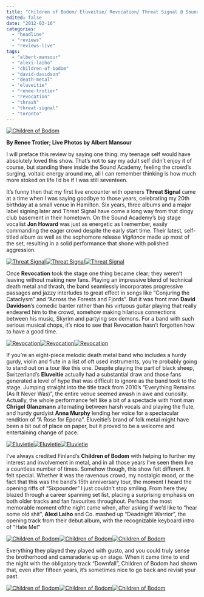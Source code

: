 ```yaml
---
title: "Children of Bodom/ Eluveitie/ Revocation/ Threat Signal @ Sound Academy, Toronto ON, February 27, 2012"
edited: false
date: "2012-03-16"
categories:
  - "headline"
  - "reviews"
  - "reviews-live"
tags:
  - "albert-mansour"
  - "alexi-laiho"
  - "children-of-bodom"
  - "david-davidson"
  - "death-metal"
  - "eluveitie"
  - "renee-trotier"
  - "revocation"
  - "thrash"
  - "threat-signal"
  - "toronto"
---
```


[![](http://www.hellbound.ca/wp-content/uploads/2012/03/ResizedCHILDREN-OF-BODOM-5a-590x385.jpg "Children of Bodom")](http://www.hellbound.ca/wp-content/uploads/2012/03/ResizedCHILDREN-OF-BODOM-5a.jpg)

**By Renee Trotier; Live Photos by Albert Mansour**

I will preface this review by saying one thing: my teenage self would have absolutely loved this show. That’s not to say my adult self didn’t enjoy it of course, but standing there inside the Sound Academy, feeling the crowd’s surging, voltaic energy around me, all I can remember thinking is how much more stoked on life I’d be if I was still seventeen.

It’s funny then that my first live encounter with openers **Threat Signal** came at a time when I was saying goodbye to those years, celebrating my 20th birthday at a small venue in Hamilton. Six years, three albums and a major label signing later and Threat Signal have come a long way from that dingy club basement in their hometown. On the Sound Academy’s big stage vocalist **Jon Howard** was just as energetic as I remember, easily commanding the eager crowd despite the early start time. Their latest, self-titled album as well as the sophomore release _Vigilance_ made up most of the set, resulting in a solid performance that shone with polished aggression.

[![](http://www.hellbound.ca/wp-content/uploads/2012/03/ResizedTHREAT-SIGNAL-12a-182x182.jpg "Threat Signal")](http://www.hellbound.ca/wp-content/uploads/2012/03/ResizedTHREAT-SIGNAL-12a.jpg)[![](http://www.hellbound.ca/wp-content/uploads/2012/03/ResizedTHREAT-SIGNAL-11a-182x182.jpg "Threat Signal")](http://www.hellbound.ca/wp-content/uploads/2012/03/ResizedTHREAT-SIGNAL-11a.jpg)[![](http://www.hellbound.ca/wp-content/uploads/2012/03/ResizedTHREAT-SIGNAL-3a-182x182.jpg "Threat Signal")](http://www.hellbound.ca/wp-content/uploads/2012/03/ResizedTHREAT-SIGNAL-3a.jpg)

Once **Revocation** took the stage one thing became clear; they weren’t leaving without making new fans. Playing an impressive blend of technical death metal and thrash, the band seamlessly incorporates progressive passages and jazzy interludes to great effect in songs like “Conjuring the Cataclysm” and “Across the Forests and Fjords”. But it was front man **David Davidson**’s comedic banter rather than his virtuous guitar playing that really endeared him to the crowd, somehow making hilarious connections between his music, Skyrim and partying sex demons. For a band with such serious musical chops, it’s nice to see that Revocation hasn’t forgotten how to have a good time.

[![](http://www.hellbound.ca/wp-content/uploads/2012/03/ResizedREVOCATION-12a-182x182.jpg "Revocation")](http://www.hellbound.ca/wp-content/uploads/2012/03/ResizedREVOCATION-12a.jpg)[![](http://www.hellbound.ca/wp-content/uploads/2012/03/ResizedREVOCATION-11a-182x182.jpg "Revocation")](http://www.hellbound.ca/wp-content/uploads/2012/03/ResizedREVOCATION-11a.jpg)[![](http://www.hellbound.ca/wp-content/uploads/2012/03/ResizedREVOCATION-2a-182x182.jpg "Revocation")](http://www.hellbound.ca/wp-content/uploads/2012/03/ResizedREVOCATION-2a.jpg)

If you’re an eight-piece melodic death metal band who includes a hurdy gurdy, violin and flute in a list of oft used instruments, you’re probably going to stand out on a tour like this one. Despite playing the part of black sheep, Switzerland’s **Eluveitie** actually had a substantial draw and those fans generated a level of hype that was difficult to ignore as the band took to the stage. Jumping straight into the title track from 2010’s “Everything Remains (As It Never Was)”, the entire venue seemed awash in awe and curiosity. Actually, the whole performance felt like a bit of a spectacle with front man **Chrigel Glanzmann** alternating between harsh vocals and playing the flute, and hurdy gurdyist **Anna Murphy** lending her voice for a spectacular rendition of “A Rose for Epona”. Eluveitie’s brand of folk metal might have been a bit out of place on paper, but it proved to be a welcome and entertaining change of pace.

[![](http://www.hellbound.ca/wp-content/uploads/2012/03/ResizedEluveitie-9a-182x182.jpg "Eluvietie")](http://www.hellbound.ca/wp-content/uploads/2012/03/ResizedEluveitie-9a.jpg)[![](http://www.hellbound.ca/wp-content/uploads/2012/03/ResizedEluveitie-4a-182x182.jpg "Eluvietie")](http://www.hellbound.ca/wp-content/uploads/2012/03/ResizedEluveitie-4a.jpg)[![](http://www.hellbound.ca/wp-content/uploads/2012/03/ResizedEluveitie-2a-182x182.jpg "Eluvietie")](http://www.hellbound.ca/wp-content/uploads/2012/03/ResizedEluveitie-2a.jpg)

I’ve always credited Finland’s **Children of Bodom** with helping to further my interest and involvement in metal, and in all those years I’ve seen them live a countless number of times. Somehow though, this show felt different. It felt special. Whether it was the ravenous crowd, my nostalgic mood, or the fact that this was the band’s 15th anniversary tour, the moment I heard the opening riffs of “Sixpounder” I just couldn’t stop smiling. From here they blazed through a career spanning set list, placing a surprising emphasis on both older tracks and fan favourites throughout. Perhaps the most memorable moment ofthe night came when, after asking if we’d like to “hear some old shit”, **Alexi Laiho** and Co. mashed up “Deadnight Warrior”, the opening track from their debut album, with the recognizable keyboard intro of “Hate Me!”

[![](http://www.hellbound.ca/wp-content/uploads/2012/03/ResizedCHILDREN-OF-BODOM-8a-182x182.jpg "Children of Bodom")](http://www.hellbound.ca/wp-content/uploads/2012/03/ResizedCHILDREN-OF-BODOM-8a.jpg)[![](http://www.hellbound.ca/wp-content/uploads/2012/03/ResizedCHILDREN-OF-BODOM-5a-182x182.jpg "Children of Bodom")](http://www.hellbound.ca/wp-content/uploads/2012/03/ResizedCHILDREN-OF-BODOM-5a.jpg)[![](http://www.hellbound.ca/wp-content/uploads/2012/03/ResizedCHILDREN-OF-BODOM-2a-182x182.jpg "Children of Bodom")](http://www.hellbound.ca/wp-content/uploads/2012/03/ResizedCHILDREN-OF-BODOM-2a.jpg)

Everything they played they played with gusto, and you could truly sense the brotherhood and camaraderie up on stage. When it came time to end the night with the obligatory track “Downfall”, Children of Bodom had shown that, even after fifteen years, it’s sometimes nice to go back and revisit your past.

[![](http://www.hellbound.ca/wp-content/uploads/2012/03/ResizedCHILDREN-OF-BODOM-7a-182x182.jpg "Children of Bodom")](http://www.hellbound.ca/wp-content/uploads/2012/03/ResizedCHILDREN-OF-BODOM-7a.jpg)[![](http://www.hellbound.ca/wp-content/uploads/2012/03/ResizedCHILDREN-OF-BODOM-6a-182x182.jpg "Children of Bodom")](http://www.hellbound.ca/wp-content/uploads/2012/03/ResizedCHILDREN-OF-BODOM-6a.jpg)[![](http://www.hellbound.ca/wp-content/uploads/2012/03/ResizedCHILDREN-OF-BODOM-4a-182x182.jpg "Children of Bodom")](http://www.hellbound.ca/wp-content/uploads/2012/03/ResizedCHILDREN-OF-BODOM-4a.jpg)
